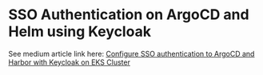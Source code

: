# SSO Authentication on ArgoCD and Helm using Keycloak

See medium article link here: [Configure SSO authentication to ArgoCD and Harbor with Keycloak on EKS Cluster](https://medium.com/@phil16terpasetheo/configure-sso-authentication-to-argocd-and-harbor-with-keycloak-on-eks-cluster-1791b1aa27b0)
